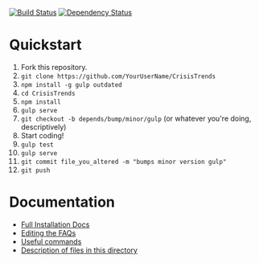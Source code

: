 [![Build Status](https://travis-ci.org/MySolace/CrisisTrends.svg?branch=v2)](https://travis-ci.org/MySolace/CrisisTrends)
[![Dependency Status](https://david-dm.org/MySolace/CrisisTrends/dev-status.svg)](https://david-dm.org/MySolace/CrisisTrends)

# Quickstart

1. Fork this repository.
1. `git clone https://github.com/YourUserName/CrisisTrends`
1. `npm install -g gulp outdated`
1. `cd CrisisTrends`
1. `npm install`
1. `gulp serve`
1. `git checkout -b depends/bump/minor/gulp` (or whatever you're doing, descriptively)
1. Start coding!
1. `gulp test`
1. `gulp serve`
1. `git commit file_you_altered -m "bumps minor version gulp"`
1. `git push`

# Documentation
- [Full Installation Docs](docs/install.md)
- [Editing the FAQs](docs/faq.md)
- [Useful commands](docs/commands.md)
- [Description of files in this directory](docs/file-appendix.md)
